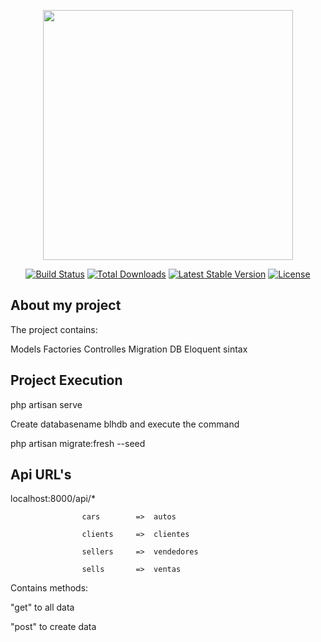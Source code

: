 <p align="center"><a href="https://laravel.com" target="_blank"><img src="https://raw.githubusercontent.com/laravel/art/master/logo-lockup/5%20SVG/2%20CMYK/1%20Full%20Color/laravel-logolockup-cmyk-red.svg" width="400"></a></p>

<p align="center">
<a href="https://travis-ci.org/laravel/framework"><img src="https://travis-ci.org/laravel/framework.svg" alt="Build Status"></a>
<a href="https://packagist.org/packages/laravel/framework"><img src="https://img.shields.io/packagist/dt/laravel/framework" alt="Total Downloads"></a>
<a href="https://packagist.org/packages/laravel/framework"><img src="https://img.shields.io/packagist/v/laravel/framework" alt="Latest Stable Version"></a>
<a href="https://packagist.org/packages/laravel/framework"><img src="https://img.shields.io/packagist/l/laravel/framework" alt="License"></a>
</p>

## About my project

The project contains:

Models
Factories
Controlles
Migration DB
Eloquent sintax


## Project Execution

php artisan serve

Create databasename blhdb and execute the command

php artisan migrate:fresh --seed

## Api URL's

localhost:8000/api/*

                    cars        =>  autos
                    
                    clients     =>  clientes
                    
                    sellers     =>  vendedores
                    
                    sells       =>  ventas
                    
Contains methods:

"get" to all data

"post" to create data



